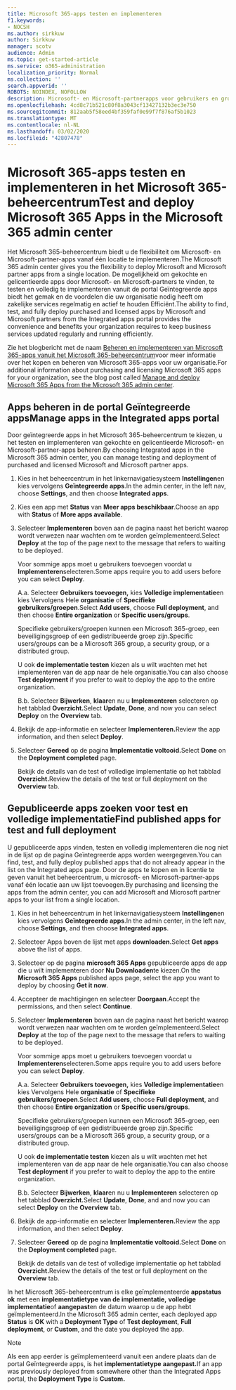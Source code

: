 ```yaml
---
title: Microsoft 365-apps testen en implementeren
f1.keywords:
- NOCSH
ms.author: sirkkuw
author: Sirkkuw
manager: scotv
audience: Admin
ms.topic: get-started-article
ms.service: o365-administration
localization_priority: Normal
ms.collection: ''
search.appverid: ''
ROBOTS: NOINDEX, NOFOLLOW
description: Microsoft- en Microsoft-partnerapps voor gebruikers en groepen in uw organisatie zoeken, testen en implementeren vanuit de portal Geïntegreerde apps in het Microsoft 365-beheercentrum.
ms.openlocfilehash: 4cd8c71b521c80f8a3043cf13427132b3ec3e750
ms.sourcegitcommit: 812aab5f58eed4bf359faf0e99f7f876af5b1023
ms.translationtype: MT
ms.contentlocale: nl-NL
ms.lasthandoff: 03/02/2020
ms.locfileid: "42807478"
---
```

# <a name="test-and-deploy-microsoft-365-apps-in-the-microsoft-365-admin-center"></a><span data-ttu-id="3d530-103">Microsoft 365-apps testen en implementeren in het Microsoft 365-beheercentrum</span><span class="sxs-lookup"><span data-stu-id="3d530-103">Test and deploy Microsoft 365 Apps in the Microsoft 365 admin center</span></span>

<span data-ttu-id="3d530-104">Het Microsoft 365-beheercentrum biedt u de flexibiliteit om Microsoft- en Microsoft-partner-apps vanaf één locatie te implementeren.</span><span class="sxs-lookup"><span data-stu-id="3d530-104">The Microsoft 365 admin center gives you the flexibility to deploy Microsoft and Microsoft partner apps from a single location.</span></span> <span data-ttu-id="3d530-105">De mogelijkheid om gekochte en gelicentieerde apps door Microsoft- en Microsoft-partners te vinden, te testen en volledig te implementeren vanuit de portal Geïntegreerde apps biedt het gemak en de voordelen die uw organisatie nodig heeft om zakelijke services regelmatig en actief te houden Efficiënt.</span><span class="sxs-lookup"><span data-stu-id="3d530-105">The ability to find, test, and fully deploy purchased and licensed apps by Microsoft and Microsoft partners from the Integrated apps portal provides the convenience and benefits your organization requires to keep business services updated regularly and running efficiently.</span></span>  

<span data-ttu-id="3d530-106">Zie het blogbericht met de naam [Beheren en implementeren van Microsoft 365-apps vanuit het Microsoft 365-beheercentrum](https://techcommunity.microsoft.com/t5/microsoft-365-blog/manage-and-deploy-microsoft-365-apps-from-the-microsoft-365/ba-p/1194324)voor meer informatie over het kopen en beheren van Microsoft 365-apps voor uw organisatie.</span><span class="sxs-lookup"><span data-stu-id="3d530-106">For additional information about purchasing and licensing Microsoft 365 apps for your organization, see the blog post called [Manage and deploy Microsoft 365 Apps from the Microsoft 365 admin center](https://techcommunity.microsoft.com/t5/microsoft-365-blog/manage-and-deploy-microsoft-365-apps-from-the-microsoft-365/ba-p/1194324).</span></span>
  
## <a name="manage-apps-in-the-integrated-apps-portal"></a><span data-ttu-id="3d530-107">Apps beheren in de portal Geïntegreerde apps</span><span class="sxs-lookup"><span data-stu-id="3d530-107">Manage apps in the Integrated apps portal</span></span>

<span data-ttu-id="3d530-108">Door geïntegreerde apps in het Microsoft 365-beheercentrum te kiezen, u het testen en implementeren van gekochte en gelicentieerde Microsoft- en Microsoft-partner-apps beheren.</span><span class="sxs-lookup"><span data-stu-id="3d530-108">By choosing Integrated apps in the Microsoft 365 admin center, you can manage testing and deployment of purchased and licensed Microsoft and Microsoft partner apps.</span></span> 

1. <span data-ttu-id="3d530-109">Kies in het beheercentrum in het linkernavigatiesysteem **Instellingen**en kies vervolgens **Geïntegreerde apps**.</span><span class="sxs-lookup"><span data-stu-id="3d530-109">In the admin center, in the left nav, choose **Settings**, and then choose **Integrated apps**.</span></span> 

2. <span data-ttu-id="3d530-110">Kies een app met **Status** van **Meer apps beschikbaar**.</span><span class="sxs-lookup"><span data-stu-id="3d530-110">Choose an app with **Status** of **More apps available**.</span></span>

3. <span data-ttu-id="3d530-111">Selecteer **Implementeren** boven aan de pagina naast het bericht waarop wordt verwezen naar wachten om te worden geïmplementeerd.</span><span class="sxs-lookup"><span data-stu-id="3d530-111">Select **Deploy** at the top of the page next to the message that refers to waiting to be deployed.</span></span>

    <span data-ttu-id="3d530-112">Voor sommige apps moet u gebruikers toevoegen voordat u **Implementeren**selecteren.</span><span class="sxs-lookup"><span data-stu-id="3d530-112">Some apps require you to add users before you can select **Deploy**.</span></span>

    <span data-ttu-id="3d530-113">A.</span><span class="sxs-lookup"><span data-stu-id="3d530-113">a.</span></span> <span data-ttu-id="3d530-114">Selecteer **Gebruikers toevoegen,** kies **Volledige implementatie**en kies Vervolgens Hele **organisatie** of **Specifieke gebruikers/groepen**.</span><span class="sxs-lookup"><span data-stu-id="3d530-114">Select **Add users**, choose **Full deployment**, and then choose **Entire organization** or **Specific users/groups**.</span></span>

    <span data-ttu-id="3d530-115">Specifieke gebruikers/groepen kunnen een Microsoft 365-groep, een beveiligingsgroep of een gedistribueerde groep zijn.</span><span class="sxs-lookup"><span data-stu-id="3d530-115">Specific users/groups can be a Microsoft 365 group, a security group, or a distributed group.</span></span>

    <span data-ttu-id="3d530-116">U ook **de implementatie testen** kiezen als u wilt wachten met het implementeren van de app naar de hele organisatie.</span><span class="sxs-lookup"><span data-stu-id="3d530-116">You can also choose **Test deployment** if you prefer to wait to deploy the app to the entire organization.</span></span>

    <span data-ttu-id="3d530-117">B.</span><span class="sxs-lookup"><span data-stu-id="3d530-117">b.</span></span> <span data-ttu-id="3d530-118">Selecteer **Bijwerken**, **klaar**en nu u **Implementeren** selecteren op het tabblad **Overzicht.**</span><span class="sxs-lookup"><span data-stu-id="3d530-118">Select **Update**, **Done**, and now you can select **Deploy** on the **Overview** tab.</span></span>  

4. <span data-ttu-id="3d530-119">Bekijk de app-informatie en selecteer **Implementeren.**</span><span class="sxs-lookup"><span data-stu-id="3d530-119">Review the app information, and then select **Deploy**.</span></span> 

5. <span data-ttu-id="3d530-120">Selecteer **Gereed** op de pagina **Implementatie voltooid.**</span><span class="sxs-lookup"><span data-stu-id="3d530-120">Select **Done** on the **Deployment completed** page.</span></span> 

    <span data-ttu-id="3d530-121">Bekijk de details van de test of volledige implementatie op het tabblad **Overzicht.**</span><span class="sxs-lookup"><span data-stu-id="3d530-121">Review the details of the test or full deployment on the **Overview** tab.</span></span>

## <a name="find-published-apps-for-test-and-full-deployment"></a><span data-ttu-id="3d530-122">Gepubliceerde apps zoeken voor test en volledige implementatie</span><span class="sxs-lookup"><span data-stu-id="3d530-122">Find published apps for test and full deployment</span></span> 

<span data-ttu-id="3d530-123">U gepubliceerde apps vinden, testen en volledig implementeren die nog niet in de lijst op de pagina Geïntegreerde apps worden weergegeven.</span><span class="sxs-lookup"><span data-stu-id="3d530-123">You can find, test, and fully deploy published apps that do not already appear in the list on the Integrated apps page.</span></span> <span data-ttu-id="3d530-124">Door de apps te kopen en in licentie te geven vanuit het beheercentrum, u microsoft- en Microsoft-partner-apps vanaf één locatie aan uw lijst toevoegen.</span><span class="sxs-lookup"><span data-stu-id="3d530-124">By purchasing and licensing the apps from the admin center, you can add Microsoft and Microsoft partner apps to your list from a single location.</span></span>

1. <span data-ttu-id="3d530-125">Kies in het beheercentrum in het linkernavigatiesysteem **Instellingen**en kies vervolgens **Geïntegreerde apps**.</span><span class="sxs-lookup"><span data-stu-id="3d530-125">In the admin center, in the left nav, choose **Settings**, and then choose **Integrated apps**.</span></span> 

2. <span data-ttu-id="3d530-126">Selecteer Apps boven de lijst met apps **downloaden.**</span><span class="sxs-lookup"><span data-stu-id="3d530-126">Select **Get apps** above the list of apps.</span></span>

3. <span data-ttu-id="3d530-127">Selecteer op de pagina **microsoft 365 Apps** gepubliceerde apps de app die u wilt implementeren door **Nu Downloaden**te kiezen.</span><span class="sxs-lookup"><span data-stu-id="3d530-127">On the **Microsoft 365 Apps** published apps page, select the app you want to deploy by choosing **Get it now**.</span></span>

4. <span data-ttu-id="3d530-128">Accepteer de machtigingen en selecteer **Doorgaan**.</span><span class="sxs-lookup"><span data-stu-id="3d530-128">Accept the permissions, and then select **Continue**.</span></span>

5. <span data-ttu-id="3d530-129">Selecteer **Implementeren** boven aan de pagina naast het bericht waarop wordt verwezen naar wachten om te worden geïmplementeerd.</span><span class="sxs-lookup"><span data-stu-id="3d530-129">Select **Deploy** at the top of the page next to the message that refers to waiting to be deployed.</span></span>

    <span data-ttu-id="3d530-130">Voor sommige apps moet u gebruikers toevoegen voordat u **Implementeren**selecteren.</span><span class="sxs-lookup"><span data-stu-id="3d530-130">Some apps require you to add users before you can select **Deploy**.</span></span>

    <span data-ttu-id="3d530-131">A.</span><span class="sxs-lookup"><span data-stu-id="3d530-131">a.</span></span> <span data-ttu-id="3d530-132">Selecteer **Gebruikers toevoegen,** kies **Volledige implementatie**en kies Vervolgens Hele **organisatie** of **Specifieke gebruikers/groepen**.</span><span class="sxs-lookup"><span data-stu-id="3d530-132">Select **Add users**, choose **Full deployment**, and then choose **Entire organization** or **Specific users/groups**.</span></span>

    <span data-ttu-id="3d530-133">Specifieke gebruikers/groepen kunnen een Microsoft 365-groep, een beveiligingsgroep of een gedistribueerde groep zijn.</span><span class="sxs-lookup"><span data-stu-id="3d530-133">Specific users/groups can be a Microsoft 365 group, a security group, or a distributed group.</span></span>

    <span data-ttu-id="3d530-134">U ook **de implementatie testen** kiezen als u wilt wachten met het implementeren van de app naar de hele organisatie.</span><span class="sxs-lookup"><span data-stu-id="3d530-134">You can also choose **Test deployment** if you prefer to wait to deploy the app to the entire organization.</span></span>

    <span data-ttu-id="3d530-135">B.</span><span class="sxs-lookup"><span data-stu-id="3d530-135">b.</span></span> <span data-ttu-id="3d530-136">Selecteer **Bijwerken**, **klaar**en nu u **Implementeren** selecteren op het tabblad **Overzicht.**</span><span class="sxs-lookup"><span data-stu-id="3d530-136">Select **Update**, **Done**, and and now you can select **Deploy** on the **Overview** tab.</span></span>  

6. <span data-ttu-id="3d530-137">Bekijk de app-informatie en selecteer **Implementeren.**</span><span class="sxs-lookup"><span data-stu-id="3d530-137">Review the app information, and then select **Deploy**.</span></span> 

7. <span data-ttu-id="3d530-138">Selecteer **Gereed** op de pagina **Implementatie voltooid.**</span><span class="sxs-lookup"><span data-stu-id="3d530-138">Select **Done** on the **Deployment completed** page.</span></span> 

    <span data-ttu-id="3d530-139">Bekijk de details van de test of volledige implementatie op het tabblad **Overzicht.**</span><span class="sxs-lookup"><span data-stu-id="3d530-139">Review the details of the test or full deployment on the **Overview** tab.</span></span>

<span data-ttu-id="3d530-140">In het Microsoft 365-beheercentrum is elke geïmplementeerde **appstatus** **ok** met een **implementatietype** **van de implementatie,** **volledige implementatie**of **aangepast**en de datum waarop u de app hebt geïmplementeerd.</span><span class="sxs-lookup"><span data-stu-id="3d530-140">In the Microsoft 365 admin center, each deployed app **Status** is **OK** with a **Deployment Type** of **Test deployment**, **Full deployment**, or **Custom**, and the date you deployed the app.</span></span>

> [!NOTE]
> <span data-ttu-id="3d530-141">Als een app eerder is geïmplementeerd vanuit een andere plaats dan de portal Geïntegreerde apps, is het **implementatietype** **aangepast.**</span><span class="sxs-lookup"><span data-stu-id="3d530-141">If an app was previously deployed from somewhere other than the Integrated Apps portal, the **Deployment Type** is **Custom.**</span></span>
  